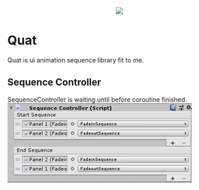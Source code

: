 <p align="center"><img src="https://img.shields.io/github/workflow/status/weisswolfi/Quat/Build?logo=github&style=flat-square"></p>

# Quat
Quat is ui animation sequence library fit to me.<br>

## Sequence Controller
SequenceController is waiting until before coroutine finished.<br>
![Image](./Images/sequenceEditor.gif)